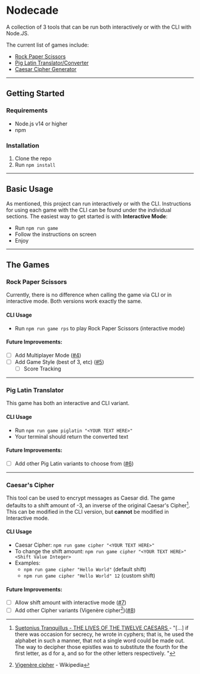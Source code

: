 # Nodecade

A collection of 3 tools that can be run both interactively or with the CLI with Node.JS.

The current list of games include:

- [Rock Paper Scissors](#rock-paper-scissors)
- [Pig Latin Translator/Converter](#pig-latin-translator)
- [Caesar Cipher Generator](#caesars-cipher)

---

## Getting Started

### Requirements

- Node.js v14 or higher
- npm

### Installation

1. Clone the repo
2. Run `npm install`

---

## Basic Usage

As mentioned, this project can run interactively or with the CLI. Instructions for using each game with the CLI can be found under the individual sections. The easiest way to get started is with **Interactive Mode**:

- Run `npm run game`
- Follow the instructions on screen
- Enjoy

---

## The Games

### Rock Paper Scissors

Currently, there is no difference when calling the game via CLI or in interactive mode. Both versions work exactly the same.

#### CLI Usage

- Run `npm run game rps` to play Rock Paper Scissors (interactive mode)

#### Future Improvements:

- [ ] Add Multiplayer Mode ([#4](https://github.com/JoshSald/nodecade/issues/4))
- [ ] Add Game Style (best of 3, etc) ([#5](https://github.com/JoshSald/nodecade/issues/5))
  - [ ] Score Tracking

---

### Pig Latin Translator

This game has both an interactive and CLI variant.

#### CLI Usage

- Run `npm run game piglatin "<YOUR TEXT HERE>"`
- Your terminal should return the converted text

#### Future Improvements:

- [ ] Add other Pig Latin variants to choose from ([#6](https://github.com/JoshSald/nodecade/issues/6))

---

### Caesar's Cipher

This tool can be used to encrypt messages as Caesar did. The game defaults to a shift amount of -3, an inverse of the original Caesar's Cipher[^1]. This can be modified in the CLI version, but **cannot** be modified in Interactive mode.

#### CLI Usage

- Caesar Cipher: `npm run game cipher "<YOUR TEXT HERE>"`
- To change the shift amount: `npm run game cipher "<YOUR TEXT HERE>" <Shift Value Integer>`
- Examples:
  - `npm run game cipher "Hello World"` (default shift)
  - `npm run game cipher "Hello World" 12` (custom shift)

#### Future Improvements:

- [ ] Allow shift amount with interactive mode ([#7](https://github.com/JoshSald/nodecade/issues/7))
- [ ] Add other Cipher variants (Vigenère cipher[^2])([#8](https://github.com/JoshSald/nodecade/issues/8))

[^1]:
    [Suetonius Tranquillus - THE LIVES OF THE TWELVE CAESARS
    ](https://www.gutenberg.org/files/6400/6400-h/6400-h.htm) - "[...] if there was occasion for secrecy, he wrote in cyphers; that is, he used the alphabet in such a manner, that not a single word could be made out. The way to decipher those epistles was to substitute the fourth for the first letter, as d for a, and so for the other letters respectively. "

[^2]: [Vigenère cipher](https://en.wikipedia.org/wiki/Vigen%C3%A8re_cipher) - Wikipedia
